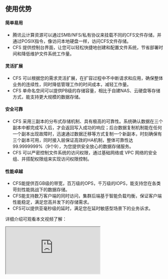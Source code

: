 ## 使用优势

#### 简单易用

- 腾讯云计算资源可以通过SMB/NFS/私有协议来挂载不同的CFS文件存储，并通过POSIX指令，像访问本地硬盘一样，访问CFS文件存储。
- CFS 提供控制台界面，让您可以轻松快捷地创建和配置文件系统，节省部署时间和降低维护文件系统工作量。

#### 灵活扩展

- CFS 可以根据您的需求灵活扩展，在扩容过程中不中断请求和应用，确保整体业务的连续性，同时降低管理工作的时间成本，减轻工作量。
- CFS 单命名空间可以提供PB级的存储容量，相比于自建NAS、云硬盘等存储方式，能支持更大规模的数据存储。


#### 安全可靠

- CFS 采用三副本的分布式存储机制、具有极高的可靠性。系统确认数据在三个副本中都完成写入后，才会返回写入成功的响应；后台数据复制机制能在任何一个副本出现故障时，迅速通过数据迁移等方式复制一个新副本，时刻确保有三个副本可用，同时接入层保证高效的HA机制，整体可靠性达99.9999999%（9个9），为您提供安全放心的数据存储服务。
- CFS 可以严密控制文件系统的访问权限，通过基础网络或 VPC 网络的安全组、并搭配权限组来实现访问权限控制。

#### 性能卓越

- CFS能提供百GB级的带宽，百万级的OPS，千万级的IOPS，能支持您在各类苛刻性能挑战下的数据存储。
- CFS能支持数万客户端的同时访问，集群后端基于智能负载均衡，保证客户端性能稳定，满足您高并发下的存储需求。
- CFS可以提供亚毫秒级的延时，满足您在延时敏感型场景下的业务诉求。

详细介绍可观看本文视频了解：
  <div class="doc-video-mod"><iframe src="https://cloud.tencent.com/edu/learning/quick-play/1397-20170?source=gw.doc.media&withPoster=1&notip=1"></iframe></div>
	






